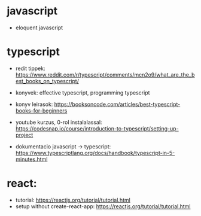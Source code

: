 # javascript
- eloquent javascript

# typescript

- redit tippek: https://www.reddit.com/r/typescript/comments/mcn2o9/what_are_the_best_books_on_typescript/
- konyvek: effective typescript, programming typescript
- konyv leirasok: https://booksoncode.com/articles/best-typescript-books-for-beginners
- youtube kurzus, 0-rol instalalassal: https://codesnap.io/course/introduction-to-typescript/setting-up-project

- dokumentacio javascript -> typescript:
  https://www.typescriptlang.org/docs/handbook/typescript-in-5-minutes.html

# react:
  - tutorial: https://reactjs.org/tutorial/tutorial.html
  - setup without create-react-app: https://reactjs.org/tutorial/tutorial.html
